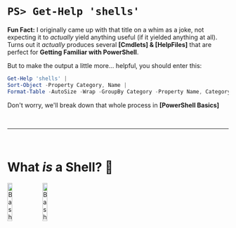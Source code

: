# `PS> Get-Help 'shells'`

__Fun Fact:__ I originally came up with that title on a whim as a joke, not expecting it to *actually* yield anything useful (if it yielded anything at all). Turns out it *actually* produces several __[Cmdlets] & [HelpFiles]__ that are perfect for __Getting Familiar with PowerShell__.

But to make the output a little more... helpful, you should enter this:

```powershell
Get-Help 'shells' |
Sort-Object -Property Category, Name |
Format-Table -AutoSize -Wrap -GroupBy Category -Property Name, Category, Synopsis
```

Don't worry, we'll break down that whole process in __[PowerShell Basics]__

<br />

---

<br />

# What *is* a Shell? :thinking:

<img id="Bash Icon"
	 src="https://upload.wikimedia.org/wikipedia/commons/4/4b/Bash_Logo_Colored.svg"
	 alt="Bash: The 'Bourne Again Shell'"
	 width="15%" height="auto"/> 
<img id="PowerShell 7 Icon"
	 src="https://upload.wikimedia.org/wikipedia/commons/4/4b/Bash_Logo_Colored.svg"
	 alt="Bash: The 'Bourne Again Shell'"
	 width="15%" height="auto"/> 